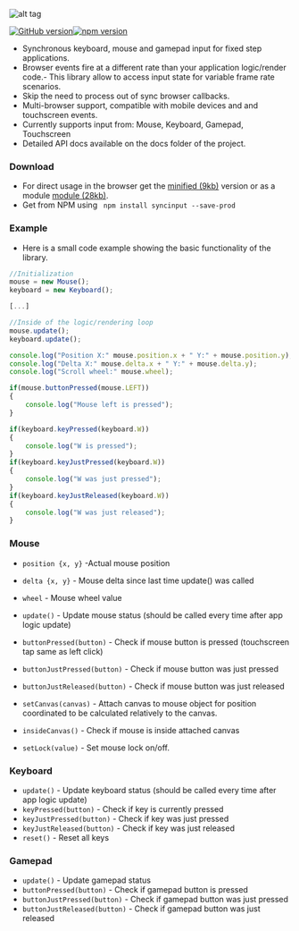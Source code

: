 ![alt tag](https://raw.githubusercontent.com/tentone/syncinput/master/readme/logo.png)

[![GitHub version](https://badge.fury.io/gh/tentone%2Fsyncinput.svg)](https://badge.fury.io/gh/tentone%2Fsyncinput)[![npm version](https://badge.fury.io/js/syncinput.svg)](https://badge.fury.io/js/syncinput)

- Synchronous keyboard, mouse and gamepad input for fixed step applications.
- Browser events fire at a different rate than your application logic/render code.- This library allow to access input state for variable frame rate scenarios.
- Skip the need to process out of sync browser callbacks.
- Multi-browser support, compatible with mobile devices and and touchscreen events.
- Currently supports input from: Mouse, Keyboard, Gamepad, Touchscreen
- Detailed API docs available on the docs folder of the project.

### Download
 - For direct usage in the browser get the [minified (9kb)](https://raw.githubusercontent.com/tentone/syncinput/master/build/syncinput.min.js) version or as a module [module (28kb)](https://raw.githubusercontent.com/tentone/syncinput/master/build/syncinput.module.js).
 - Get from NPM using ` npm install syncinput --save-prod`



### Example

- Here is a small code example showing the basic functionality of the library.

```javascript
//Initialization
mouse = new Mouse();
keyboard = new Keyboard();

[...]

//Inside of the logic/rendering loop
mouse.update();
keyboard.update();

console.log("Position X:" mouse.position.x + " Y:" + mouse.position.y);
console.log("Delta X:" mouse.delta.x + " Y:" + mouse.delta.y);
console.log("Scroll wheel:" mouse.wheel);

if(mouse.buttonPressed(mouse.LEFT))
{
	console.log("Mouse left is pressed");
}

if(keyboard.keyPressed(keyboard.W))
{
	console.log("W is pressed");
}
if(keyboard.keyJustPressed(keyboard.W))
{
	console.log("W was just pressed");
}
if(keyboard.keyJustReleased(keyboard.W))
{
	console.log("W was just released");
}
```

### Mouse

- `position {x, y}` -Actual mouse position
- `delta {x, y}` - Mouse delta since last time update() was called
- `wheel` - Mouse wheel value

- `update()` - Update mouse status (should be called every time after app logic update)
- `buttonPressed(button)` - Check if mouse button is pressed (touchscreen tap same as left click)
- `buttonJustPressed(button)` - Check if mouse button was just pressed
- `buttonJustReleased(button)` - Check if mouse button was just released
- `setCanvas(canvas)` - Attach canvas to mouse object for position coordinated to be calculated relatively to the canvas.
- `insideCanvas()` - Check if mouse is inside attached canvas
- `setLock(value)` - Set mouse lock on/off.

### Keyboard

- `update()` - Update keyboard status (should be called every time after app logic update)
- `keyPressed(button)` - Check if key is currently pressed
- `keyJustPressed(button)` - Check if key was just pressed
- `keyJustReleased(button)` - Check if key was just released
- `reset()` - Reset all keys

### Gamepad

- `update()` - Update gamepad status
- `buttonPressed(button)` - Check if gamepad button is pressed
- `buttonJustPressed(button)` - Check if gamepad button was just pressed
- `buttonJustReleased(button)` - Check if gamepad button was just released
